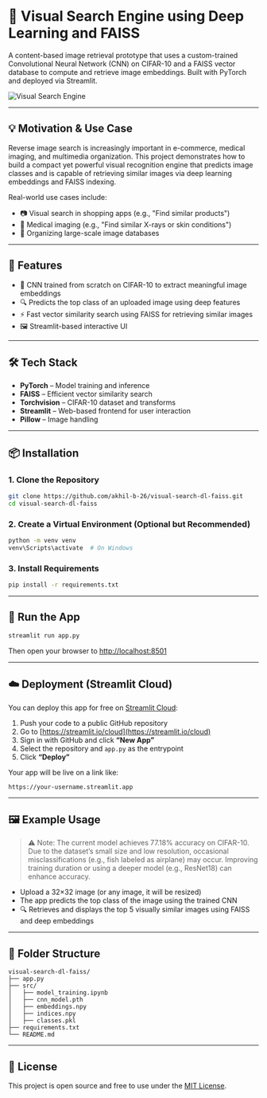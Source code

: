 # 🧠 Visual Search Engine using Deep Learning and FAISS

A content-based image retrieval prototype that uses a custom-trained Convolutional Neural Network (CNN) on CIFAR-10 and a FAISS vector database to compute and retrieve image embeddings. Built with PyTorch and deployed via Streamlit.

![Visual Search Engine](https://github.com/user-attachments/assets/ad24f953-3d52-483c-9f77-cee7c82adfc1)

---

## 💡 Motivation & Use Case

Reverse image search is increasingly important in e-commerce, medical imaging, and multimedia organization. This project demonstrates how to build a compact yet powerful visual recognition engine that predicts image classes and is capable of retrieving similar images via deep learning embeddings and FAISS indexing.

Real-world use cases include:

* 📷 Visual search in shopping apps (e.g., "Find similar products")
* 🧬 Medical imaging (e.g., "Find similar X-rays or skin conditions")
* 🎨 Organizing large-scale image databases

---

## 🚀 Features

* 🧠 CNN trained from scratch on CIFAR-10 to extract meaningful image embeddings
* 🔍 Predicts the top class of an uploaded image using deep features
* ⚡ Fast vector similarity search using FAISS for retrieving similar images
* 🖼️ Streamlit-based interactive UI

---

## 🛠️ Tech Stack

* **PyTorch** – Model training and inference
* **FAISS** – Efficient vector similarity search
* **Torchvision** – CIFAR-10 dataset and transforms
* **Streamlit** – Web-based frontend for user interaction
* **Pillow** – Image handling

---

## 📦 Installation

### 1. Clone the Repository

```bash
git clone https://github.com/akhil-b-26/visual-search-dl-faiss.git
cd visual-search-dl-faiss
```

### 2. Create a Virtual Environment (Optional but Recommended)

```bash
python -m venv venv
venv\Scripts\activate  # On Windows
```

### 3. Install Requirements

```bash
pip install -r requirements.txt
```

---

## 🧪 Run the App

```bash
streamlit run app.py
```

Then open your browser to [http://localhost:8501](http://localhost:8501)

---

## ☁️ Deployment (Streamlit Cloud)

You can deploy this app for free on [Streamlit Cloud](https://streamlit.io/cloud):

1. Push your code to a public GitHub repository
2. Go to [https://streamlit.io/cloud](https://streamlit.io/cloud)
3. Sign in with GitHub and click **“New App”**
4. Select the repository and `app.py` as the entrypoint
5. Click **“Deploy”**

Your app will be live on a link like:

```
https://your-username.streamlit.app
```

---

## 🖼️ Example Usage

> ⚠️ Note: The current model achieves 77.18% accuracy on CIFAR-10. Due to the dataset’s small size and low resolution, occasional misclassifications (e.g., fish labeled as airplane) may occur. Improving training duration or using a deeper model (e.g., ResNet18) can enhance accuracy.

* Upload a 32×32 image (or any image, it will be resized)
* The app predicts the top class of the image using the trained CNN
* 🔍 Retrieves and displays the top 5 visually similar images using FAISS and deep embeddings
  
---

## 📂 Folder Structure

```
visual-search-dl-faiss/
├── app.py
├── src/
│   ├── model_training.ipynb
│   ├── cnn_model.pth
│   ├── embeddings.npy
│   ├── indices.npy
│   ├── classes.pkl
├── requirements.txt
└── README.md

```

---

## 🌟 License

This project is open source and free to use under the [MIT License](LICENSE).
